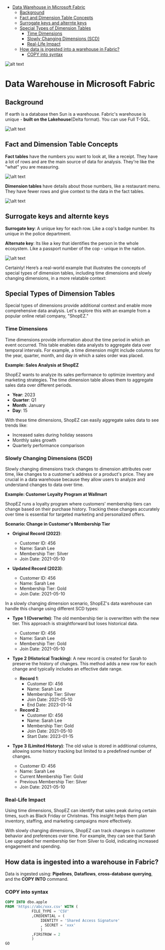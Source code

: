 - [Data Warehouse in Microsoft Fabric](#data-warehouse-in-microsoft-fabric)
  - [Background](#background)
  - [Fact and Dimension Table Concepts](#fact-and-dimension-table-concepts)
  - [Surrogate keys and alternte keys](#surrogate-keys-and-alternte-keys)
  - [Special Types of Dimension Tables](#special-types-of-dimension-tables)
    - [Time Dimensions](#time-dimensions)
    - [Slowly Changing Dimensions (SCD)](#slowly-changing-dimensions-scd)
    - [Real-Life Impact](#real-life-impact)
  - [How data is ingested into a warehouse in Fabric?](#how-data-is-ingested-into-a-warehouse-in-fabric)
    - [COPY into syntax](#copy-into-syntax)

![alt text](FabricWareHouseIcon.webp)

# Data Warehouse in Microsoft Fabric

## Background

If earth is a database then Sun is a warehouse. Fabric's warehouse is unique - **built on the Lakehouse**(Delta format). You can use Full T-SQL.

![\alt text](images\image-46.png)

## Fact and Dimension Table Concepts

**Fact tables** have the numbers you want to look at, like a receipt. They have a lot of rows and are the main source of data for analysis. They're like the "what" you are measuring.

![\alt text](images\FactTableAnalogy.png)

**Dimension tables** have details about those numbers, like a restaurant menu. They have fewer rows and give context to the data in the fact tables.

![\alt text](images\DimensionTableAnalogy.png)

## Surrogate keys and alternte keys

**Surrogate key**: A unique key for each row. Like a cop's badge number. Its unique in the police department.

**Alternate key**: Its like a key that identifies the person in the whole ecosystem. Like a passport number of the cop - unique in the nation.

![\alt text](images\image-47.png)

Certainly! Here’s a real-world example that illustrates the concepts of special types of dimension tables, including time dimensions and slowly changing dimensions, in a more relatable context:

## Special Types of Dimension Tables

Special types of dimensions provide additional context and enable more comprehensive data analysis. Let's explore this with an example from a popular online retail company, "ShopEZ."

### Time Dimensions

Time dimensions provide information about the time period in which an event occurred. This table enables data analysts to aggregate data over temporal intervals. For example, a time dimension might include columns for the year, quarter, month, and day in which a sales order was placed.

**Example: Sales Analysis at ShopEZ**

ShopEZ wants to analyze its sales performance to optimize inventory and marketing strategies. The time dimension table allows them to aggregate sales data over different periods.

- **Year**: 2023
- **Quarter**: Q1
- **Month**: January
- **Day**: 15

With these time dimensions, ShopEZ can easily aggregate sales data to see trends like:

- Increased sales during holiday seasons
- Monthly sales growth
- Quarterly performance comparison

### Slowly Changing Dimensions (SCD)

Slowly changing dimensions track changes to dimension attributes over time, like changes to a customer's address or a product's price. They are crucial in a data warehouse because they allow users to analyze and understand changes to data over time.

**Example: Customer Loyalty Program at Wallmart**

ShopEZ runs a loyalty program where customers' membership tiers can change based on their purchase history. Tracking these changes accurately over time is essential for targeted marketing and personalized offers.

**Scenario: Change in Customer's Membership Tier**

- **Original Record (2022)**: 
  - Customer ID: 456
  - Name: Sarah Lee
  - Membership Tier: Silver
  - Join Date: 2021-05-10

- **Updated Record (2023)**:
  - Customer ID: 456
  - Name: Sarah Lee
  - Membership Tier: Gold
  - Join Date: 2021-05-10

In a slowly changing dimension scenario, ShopEZ's data warehouse can handle this change using different SCD types:

- **Type 1 (Overwrite)**: The old membership tier is overwritten with the new tier. This approach is straightforward but loses historical data.
  - Customer ID: 456
  - Name: Sarah Lee
  - Membership Tier: Gold
  - Join Date: 2021-05-10

- **Type 2 (Historical Tracking)**: A new record is created for Sarah to preserve the history of changes. This method adds a new row for each change and typically includes an effective date range.
  - **Record 1**:
    - Customer ID: 456
    - Name: Sarah Lee
    - Membership Tier: Silver
    - Join Date: 2021-05-10
    - End Date: 2023-01-14
  - **Record 2**:
    - Customer ID: 456
    - Name: Sarah Lee
    - Membership Tier: Gold
    - Join Date: 2021-05-10
    - Start Date: 2023-01-15

- **Type 3 (Limited History)**: The old value is stored in additional columns, allowing some history tracking but limited to a predefined number of changes.
  - Customer ID: 456
  - Name: Sarah Lee
  - Current Membership Tier: Gold
  - Previous Membership Tier: Silver
  - Join Date: 2021-05-10

### Real-Life Impact

Using time dimensions, ShopEZ can identify that sales peak during certain times, such as Black Friday or Christmas. This insight helps them plan inventory, staffing, and marketing campaigns more effectively.

With slowly changing dimensions, ShopEZ can track changes in customer behavior and preferences over time. For example, they can see that Sarah Lee upgraded her membership tier from Silver to Gold, indicating increased engagement and spending.

## How data is ingested into a warehouse in Fabric?

Data is ingested using: **Pipelines**, **Dataflows**, **cross-database querying**, and the **COPY INTO** command.

### COPY into syntax

```SQL
COPY INTO dbo.apple 
FROM 'https://abc/xxx.csv' WITH ( 
            FILE_TYPE = 'CSV'
            ,CREDENTIAL = ( 
                IDENTITY = 'Shared Access Signature'
                , SECRET = 'xxx'
                )
            ,FIRSTROW = 2
            )
GO
```